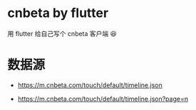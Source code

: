 # cnbeta by flutter

用 flutter 给自己写个 cnbeta 客户端 :laughing:

# 数据源

+ https://m.cnbeta.com/touch/default/timeline.json

+ https://m.cnbeta.com/touch/default/timeline.json?page=n
